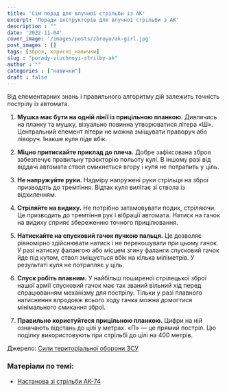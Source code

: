 ```yaml
---
title: 'Сім порад для влучної стрільби із АК'
excerpt: 'Поради інструкторів для влучної стрільби з АК'
description : ""
date: '2022-11-04'
cover_image: '/images/posts/zbroya/ak-girl.jpg'
post_images : []
tags: [зброя, корисні_навички]
slug : "porady-vluchnoyi-strilby-ak"
author : ""
categories : ["навички"]
draft : false
---
```


Від елементарних знань і правильного алгоритму дій залежить точність пострілу із автомата.
 
1. **Мушка має бути на одній лінії із прицільною планкою.** Дивлячись на планку та мушку, візуально повинна утворюватися літера «Ш». Центральний елемент літери не можна зміщувати праворуч або ліворуч. Інакше куля піде вбік.
 
2. **Міцно притискайте приклад до плеча.** Добре зафіксована зброя забезпечує правильну траєкторію польоту кулі. В іншому разі від віддачі автомата ствол смикнеться вгору і куля не потрапить у ціль.
 
3. **Не напружуйте руки.** Надміру напружені руки стрільця на зброї призводять до тремтіння. Відтак куля вилітає зі ствола із відхиленням.
 
4. **Стріляйте на видиху.** Не потрібно затамовувати подих, стріляючи. Це призводить до тремтіння рук і вібрації автомата. Натиск на гачок на видиху сприяє збереженню точного прицілювання.
 
5. **Натискайте на спусковий гачок пучкою пальця.** Це дозволяє рівномірно здійснювати натиск і не перекошувати при цьому гачок. У разі натиску фалангою або місцем згину фаланги спусковий гачок йде під кутом, ствол зміщується вбік на кілька міліметрів. У результаті куля не потрапляє у ціль.
 
6. **Спуск робіть плавним.** У найбільш поширеної стрілецької зброї нашої армії спусковий гачок має так званий вільний хід перед спрацюванням механізму для пострілу. Тільки у разі плавного натиснення впродовж всього ходу гачка можна домогтися мінімального смикання зброї.
 
7. **Правильно користуйтеся прицільною планкою.** Цифри на ній означають відстань до цілі у метрах. «П» — це прямий постріл. Цю поділку використовують при стрільбі до цілі на 400 метрів.
 
Джерело: [Сили територіальної оборони ЗСУ](https://www.facebook.com/100068672623504/posts/pfbid0jqSUgnz4bApuXEAfy9GMoxRZTDB7w4ML9B18ZbT2LVeRTfmJHSi5PuBBgv3xLnFzl/)

### Матеріали по темі:

- [Настанова зі стрільби АК-74](/biblioteka/zbroya#1)